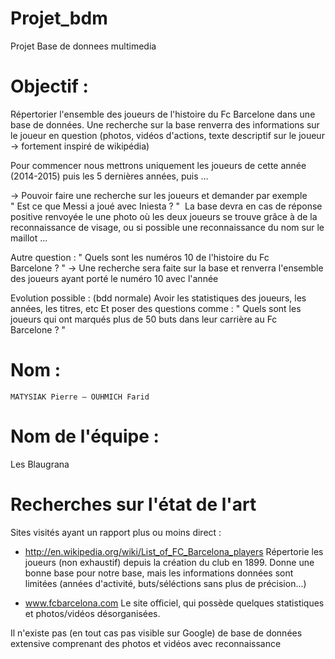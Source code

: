 # Projet_bdm
Projet Base de donnees multimedia

# Objectif :

Répertorier l'ensemble des joueurs de l'histoire du Fc Barcelone dans une base de données.
Une recherche sur la base renverra des informations sur le joueur en question (photos, vidéos d'actions, texte descriptif sur le joueur → fortement inspiré de wikipédia)

Pour commencer nous mettrons uniquement les joueurs de cette année (2014-2015) puis les 5 dernières années, puis …

→ Pouvoir faire une recherche sur les joueurs et demander par exemple 
	" Est ce que Messi a joué avec Iniesta ? " 
La base devra en cas de réponse positive renvoyée le une photo où les deux joueurs se trouve grâce à de la reconnaissance de visage, ou si possible une reconnaissance du nom sur le maillot ...

Autre question :
	" Quels sont les numéros 10 de l'histoire du Fc Barcelone ? "
→ Une recherche sera faite sur la base et renverra l'ensemble des joueurs ayant porté le numéro 10 avec l'année 


Evolution possible : (bdd normale)
	Avoir les statistiques des joueurs, les années, les titres, etc
Et poser des questions comme : " Quels sont les joueurs qui ont marqués plus de 50 buts dans leur carrière au Fc Barcelone ? "


# Nom :
	MATYSIAK Pierre – OUHMICH Farid

# Nom de l'équipe : 
Les Blaugrana


# Recherches sur l'état de l'art

Sites visités ayant un rapport plus ou moins direct :

- http://en.wikipedia.org/wiki/List_of_FC_Barcelona_players 
Répertorie les joueurs (non exhaustif) depuis la création du club en 1899. Donne une bonne base pour notre base,
mais les informations données sont limitées (années d'activité, buts/séléctions sans plus de précision...)

- www.fcbarcelona.com
Le site officiel, qui possède quelques statistiques et photos/vidéos désorganisées.

Il n'existe pas (en tout cas pas visible sur Google) de base de données extensive comprenant des photos et vidéos avec 
reconnaissance

